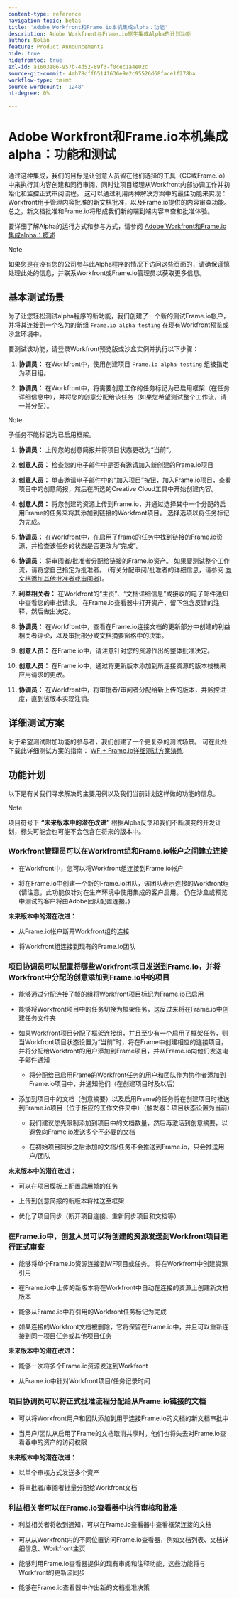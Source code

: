 ```yaml
---
content-type: reference
navigation-topic: betas
title: 'Adobe Workfront和Frame.io本机集成alpha：功能'
description: Adobe Workfront与Frame.io原生集成Alpha的计划功能
author: Nolan
feature: Product Announcements
hide: true
hidefromtoc: true
exl-id: a1603a06-957b-4d52-89f3-f0cec1a4e02c
source-git-commit: 4ab78cff65141636e9e2c95526d68face1f278ba
workflow-type: tm+mt
source-wordcount: '1248'
ht-degree: 0%

---
```


# Adobe Workfront和Frame.io本机集成alpha：功能和测试

通过这种集成，我们的目标是让创意人员留在他们选择的工具（CC或Frame.io）中来执行其内容创建和同行审阅，同时让项目经理从Workfront内部协调工作并初始化和监控正式审阅流程。 这可以通过利用两种解决方案中的最佳功能来实现：Workfront用于管理内容批准的新文档批准，以及Frame.io提供的内容审查功能。 总之，新文档批准和Frame.io将形成我们新的端到端内容审查和批准体验。 

要详细了解Alpha的运行方式和参与方式，请参阅 [Adobe Workfront和Frame.io集成alpha：概述](/help/quicksilver/product-announcements/betas/frame-io-wf-integration-alpha/frame-io-wf-integration-alpha-overview.md)

>[!NOTE]
>
>如果您是在没有您的公司参与此Alpha程序的情况下访问这些页面的，请确保谨慎处理此处的信息，并联系Workfront或Frame.io管理员以获取更多信息。
>

## 基本测试场景

为了让您轻松测试alpha程序的新功能，我们创建了一个新的测试Frame.io帐户，并将其连接到一个名为的新组 `Frame.io alpha testing` 在现有Workfront预览或沙盒环境中。

要测试该功能，请登录Workfront预览版或沙盒实例并执行以下步骤：

1. **协调员：** 在Workfront中，使用创建项目 `Frame.io alpha testing` 组被指定为项目组。

1. **协调员：** 在Workfront中，将需要创意工作的任务标记为已启用框架（在任务详细信息中），并将您的创意分配给该任务（如果您希望测试整个工作流，请一并分配）。

>[!NOTE]
>
>子任务不能标记为已启用框架。
>

1. **协调员：** 上传您的创意简报并将项目状态更改为“当前”。

1. **创意人员：** 检查您的电子邮件中是否有邀请加入新创建的Frame.io项目

1. **创意人员：** 单击邀请电子邮件中的“加入项目”按钮，加入Frame.io项目，查看项目中的创意简报，然后在所选的Creative Cloud工具中开始创建内容。

1. **创意人员：** 将您创建的资源上传到Frame.io，并通过选择其中一个分配的启用Frame的任务来将其添加到链接的Workfront项目。 选择选项以将任务标记为完成。

1. **协调员：** 在Workfront中，在启用了frame的任务中找到链接的Frame.io资源，并检查该任务的状态是否更改为“完成”。

1. **协调员：** 将审阅者/批准者分配给链接的Frame.io资产。 如果要测试整个工作流，请将您自己指定为批准者。 (有关分配审阅/批准者的详细信息，请参阅 [向文档添加其他批准者或审阅者](/help/quicksilver/review-and-approve-work/document-reviews-and-approvals/manage-document-approvals/add-additional-reviewers-or-approvers.md))。

1. **利益相关者：** 在Workfront的“主页”、“文档详细信息”或接收的电子邮件通知中查看您的审批请求。 在Frame.io查看器中打开资产，留下包含反馈的注释，然后做出决定。

1. **协调员：** 在Workfront中，查看在Frame.io连接文档的更新部分中创建的利益相关者评论，以及审批部分或文档摘要窗格中的决策。

1. **创意人员：** 在Frame.io中，请注意针对您的资源作出的整体批准决定。

1. **创意人员：** 在Frame.io中，通过将更新版本添加到所连接资源的版本栈栈来应用请求的更改。

1. **协调员：** 在Workfront中，将审批者/审阅者分配给新上传的版本，并监控进度，直到该版本实现注销。

## 详细测试方案

对于希望测试附加功能的参与者，我们创建了一个更复杂的测试场景。 可在此处下载此详细测试方案的指南： [WF + Frame.io详细测试方案演练](/help/quicksilver/product-announcements/betas/assets/WF-Frame-Detailed-Test-Scenario-Walkthrough.pdf).

## 功能计划

以下是有关我们寻求解决的主要用例以及我们当前计划这样做的功能的信息。 <!--, along with documentation to get you started testing.-->

>[!NOTE]
>
>项目符号下 **“未来版本中的潜在改进”** 根据Alpha反馈和我们不断演变的开发计划，标头可能会也可能不会包含在将来的版本中。
>

### Workfront管理员可以在Workfront组和Frame.io帐户之间建立连接

* 在Workfront中，您可以将Workfront组连接到Frame.io帐户

* 将在Frame.io中创建一个新的Frame.io团队，该团队表示连接的Workfront组(请注意，此功能仅针对在生产环境中使用集成的客户启用。 仍在沙盒或预览中测试的客户将由Adobe团队配置连接。)

**未来版本中的潜在改进：**

* 从Frame.io帐户断开Workfront组的连接

* 将Workfront组连接到现有的Frame.io团队

### 项目协调员可以配置将哪些Workfront项目发送到Frame.io，并将Workfront中分配的创意添加到Frame.io中的项目

* 能够通过分配连接了帧的组将Workfront项目标记为Frame.io已启用

* 能够将Workfront项目中的任务切换为框架任务，这反过来将在Frame.io中创建任务文件夹

* 如果Workfront项目分配了框架连接组，并且至少有一个启用了框架任务，则当Workfront项目状态设置为“当前”时，将在Frame中创建相应的连接项目，并将分配给Workfront的用户添加到Frame项目，并从Frame.io向他们发送电子邮件通知

   * 将分配给已启用Frame的Workfront任务的用户和团队作为协作者添加到Frame.io项目中，并通知他们（在创建项目时及以后）

* 添加到项目中的文档（创意摘要）以及启用Frame的任务将在创建项目时推送到Frame.io项目（位于相应的工作文件夹中）（触发器：项目状态设置为当前）

   * 我们建议您先限制添加到项目中的文档数量，然后再激活到创意摘要，以避免向Frame.io发送多个不必要的文档

   * 在初始项目同步之后添加的文档/任务不会推送到Frame.io，只会推送用户/团队

**未来版本中的潜在改进：**

* 可以在项目模板上配置启用帧的任务

* 上传到创意简报的新版本将推送至框架

* 优化了项目同步（断开项目连接、重新同步项目和文档等）

### 在Frame.io中，创意人员可以将创建的资源发送到Workfront项目进行正式审查

* 能够将单个Frame.io资源连接到WF项目或任务。 将在Workfront中创建资源引用

* 在Frame.io中上传的新版本将在Workfront中自动在连接的资源上创建新文档版本

* 能够从Frame.io中将引用的Workfront任务标记为完成

* 如果连接的Workfront文档被删除，它将保留在Frame.io中，并且可以重新连接到同一项目任务或其他项目任务

**未来版本中的潜在改进：**

* 能够一次将多个Frame.io资源发送到Workfront

* 从Frame.io中针对Workfront项目/任务记录时间

### 项目协调员可以将正式批准流程分配给从Frame.io链接的文档

* 可以将Workfront用户和团队添加到用于连接Frame.io的文档的新文档审批中

* 当用户/团队从启用了Frame的文档取消共享时，他们也将失去对Frame.io查看器中的资产的访问权限

**未来版本中的潜在改进：**

* 以单个审核方式发送多个资产

* 将审批者/审阅者批量分配给Workfront文档

### 利益相关者可以在Frame.io查看器中执行审核和批准

* 利益相关者将收到通知，可以在Frame.io查看器中查看框架连接的文档

* 可以从Workfront内的不同位置访问Frame.io查看器，例如文档列表、文档详细信息、Workfront主页

* 能够利用Frame.io查看器提供的现有审阅和注释功能，这些功能将与Workfront的更新流同步

* 能够在Frame.io查看器中作出新的文档批准决策
